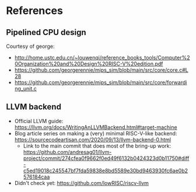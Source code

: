 # References

## Pipelined CPU design

Courtesy of george:

- http://home.ustc.edu.cn/~louwenqi/reference_books_tools/Computer%20Organization%20and%20Design%20RISC-V%20edition.pdf
- https://github.com/georgerennie/mips_sim/blob/main/src/core/core.c#L28
- https://github.com/georgerennie/mips_sim/blob/main/src/core/forwarding_unit.c

## LLVM backend

- Official LLVM guide: https://llvm.org/docs/WritingAnLLVMBackend.html#target-machine
- Blog article series on making a (very) minimal RISC-V-like backend: https://sourcecodeartisan.com/2020/09/13/llvm-backend-0.html
    - Link to the main commit that does most of the bring-up work: https://github.com/andresag01/llvm-project/commit/274cfea0f9662f0ed49f6132b0424323d0b11750#diff-c5ed19018c245547bf7fda59838e8bd5589e30bd9463930fc6ae0b2576184caa
- Didn't check yet: https://github.com/lowRISC/riscv-llvm
